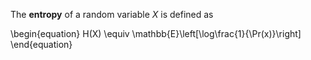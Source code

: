 The **entropy** of a random variable $X$ is defined as

\begin{equation}
H(X) \equiv \mathbb{E}\left[\log\frac{1}{\Pr(x)}\right]
\end{equation}